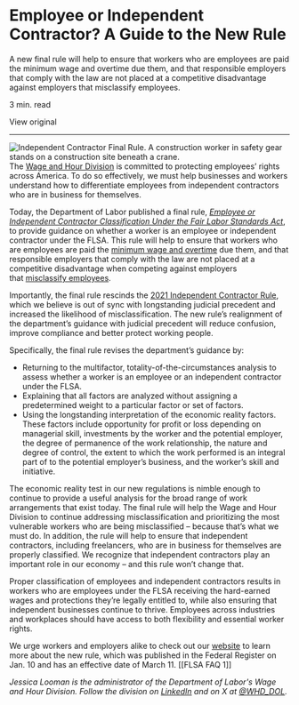 # Employee or Independent Contractor? A Guide to the New Rule

A new final rule will help to ensure that workers who are employees are paid the minimum wage and overtime due them, and that responsible employers that comply with the law are not placed at a competitive disadvantage against employers that misclassify employees.

3 min. read

View original

---

![Independent Contractor Final Rule. A construction worker in safety gear stands on a construction site beneath a crane.](https://blog.dol.gov/sites/default/files/inline-images/IC_rule2_600.png)The [Wage and Hour Division](https://www.dol.gov/agencies/whd) is committed to protecting employees’ rights across America. To do so effectively, we must help businesses and workers understand how to differentiate employees from independent contractors who are in business for themselves. 

Today, the Department of Labor published a final rule, [_Employee or Independent Contractor Classification Under the Fair Labor Standards Act_](https://www.dol.gov/agencies/whd/flsa/misclassification/rulemaking), to provide guidance on whether a worker is an employee or independent contractor under the FLSA. This rule will help to ensure that workers who are employees are paid the [minimum wage and overtime](https://www.dol.gov/agencies/whd/flsa) due them, and that responsible employers that comply with the law are not placed at a competitive disadvantage when competing against employers that [misclassify employees](https://www.dol.gov/agencies/whd/flsa/misclassification).

Importantly, the final rule rescinds the [2021 Independent Contractor Rule](https://www.federalregister.gov/documents/2021/01/07/2020-29274/independent-contractor-status-under-the-fair-labor-standards-act), which we believe is out of sync with longstanding judicial precedent and increased the likelihood of misclassification. The new rule’s realignment of the department’s guidance with judicial precedent will reduce confusion, improve compliance and better protect working people. 

Specifically, the final rule revises the department’s guidance by:     

- Returning to the multifactor, totality-of-the-circumstances analysis to assess whether a worker is an employee or an independent contractor under the FLSA.   
- Explaining that all factors are analyzed without assigning a predetermined weight to a particular factor or set of factors.    
- Using the longstanding interpretation of the economic reality factors. These factors include opportunity for profit or loss depending on managerial skill, investments by the worker and the potential employer, the degree of permanence of the work relationship, the nature and degree of control, the extent to which the work performed is an integral part of to the potential employer’s business, and the worker’s skill and initiative.   

The economic reality test in our new regulations is nimble enough to continue to provide a useful analysis for the broad range of work arrangements that exist today. The final rule will help the Wage and Hour Division to continue addressing misclassification and prioritizing the most vulnerable workers who are being misclassified – because that’s what we must do. In addition, the rule will help to ensure that independent contractors, including freelancers, who are in business for themselves are properly classified. We recognize that independent contractors play an important role in our economy – and this rule won’t change that.

Proper classification of employees and independent contractors results in workers who are employees under the FLSA receiving the hard-earned wages and protections they’re legally entitled to, while also ensuring that independent businesses continue to thrive. Employees across industries and workplaces should have access to both flexibility and essential worker rights.

We urge workers and employers alike to check out our [website](https://www.dol.gov/agencies/whd/flsa/misclassification/rulemaking) to learn more about the new rule, which was published in the Federal Register on Jan. 10 and has an effective date of March 11. [[FLSA FAQ 1]]

_Jessica Looman is the administrator of the Department of Labor's Wage and Hour Division. Follow the division on_ [_LinkedIn_](https://www.linkedin.com/showcase/dolwhd?trk=affiliated-pages) _and on X at_ [_@WHD_DOL_](https://twitter.com/WHD_DOL?ref_src=twsrc%5Egoogle%7Ctwcamp%5Eserp%7Ctwgr%5Eauthor)_._